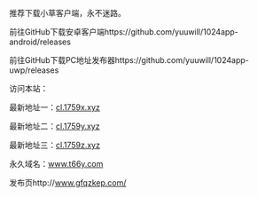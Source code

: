 推荐下载小草客户端，永不迷路。

前往GitHub下载安卓客户端https://github.com/yuuwill/1024app-android/releases

前往GitHub下载PC地址发布器https://github.com/yuuwill/1024app-uwp/releases



访问本站：

最新地址一：[cl.1759x.xyz](https://cl.1759x.xyz/index.php?u=263181&ext=bbd03)

最新地址二：[cl.1759y.xyz](https://cl.1759y.xyz/index.php?u=263181&ext=bbd03)

最新地址三：[cl.1759z.xyz](https://cl.1759z.xyz/index.php?u=263181&ext=bbd03)

永久域名：www.t66y.com

发布页http://www.gfqzkep.com/

